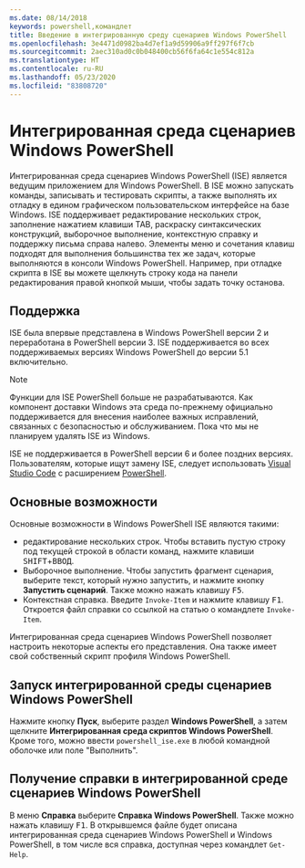 ```yaml
---
ms.date: 08/14/2018
keywords: powershell,командлет
title: Введение в интегрированную среду сценариев Windows PowerShell
ms.openlocfilehash: 3e4471d0982ba4d7ef1a9d59906a9ff297f6f7cb
ms.sourcegitcommit: 2aec310ad0c0b048400cb56f6fa64c1e554c812a
ms.translationtype: HT
ms.contentlocale: ru-RU
ms.lasthandoff: 05/23/2020
ms.locfileid: "83808720"
---
```

# <a name="the-windows-powershell-ise"></a>Интегрированная среда сценариев Windows PowerShell

Интегрированная среда сценариев Windows PowerShell (ISE) является ведущим приложением для Windows PowerShell. В ISE можно запускать команды, записывать и тестировать скрипты, а также выполнять их отладку в едином графическом пользовательском интерфейсе на базе Windows. ISE поддерживает редактирование нескольких строк, заполнение нажатием клавиши TAB, раскраску синтаксических конструкций, выборочное выполнение, контекстную справку и поддержку письма справа налево. Элементы меню и сочетания клавиш подходят для выполнения большинства тех же задач, которые выполняются в консоли Windows PowerShell. Например, при отладке скрипта в ISE вы можете щелкнуть строку кода на панели редактирования правой кнопкой мыши, чтобы задать точку останова.

## <a name="support"></a>Поддержка

ISE была впервые представлена в Windows PowerShell версии 2 и переработана в PowerShell версии 3. ISE поддерживается во всех поддерживаемых версиях Windows PowerShell до версии 5.1 включительно.

> [!NOTE]
> Функции для ISE PowerShell больше не разрабатываются. Как компонент доставки Windows эта среда по-прежнему официально поддерживается для внесения наиболее важных исправлений, связанных с безопасностью и обслуживанием.
> Пока что мы не планируем удалять ISE из Windows.
>
> ISE не поддерживается в PowerShell версии 6 и более поздних версиях. Пользователям, которые ищут замену ISE, следует использовать [Visual Studio Code](https://code.visualstudio.com/) с расширением [PowerShell](https://marketplace.visualstudio.com/items?itemName=ms-vscode.PowerShell).

## <a name="key-features"></a>Основные возможности

Основные возможности в Windows PowerShell ISE являются такими:

- редактирование нескольких строк. Чтобы вставить пустую строку под текущей строкой в области команд, нажмите клавиши <kbd>SHIFT</kbd>+<kbd>ВВОД</kbd>.
- Выборочное выполнение. Чтобы запустить фрагмент сценария, выберите текст, который нужно запустить, и нажмите кнопку **Запустить сценарий**. Также можно нажать клавишу <kbd>F5</kbd>.
- Контекстная справка. Введите `Invoke-Item` и нажмите клавишу <kbd>F1</kbd>. Откроется файл справки со ссылкой на статью о командлете `Invoke-Item`.

Интегрированная среда сценариев Windows PowerShell позволяет настроить некоторые аспекты его представления. Она также имеет свой собственный скрипт профиля Windows PowerShell.

## <a name="to-start-the-windows-powershell-ise"></a>Запуск интегрированной среды сценариев Windows PowerShell

Нажмите кнопку **Пуск**, выберите раздел **Windows PowerShell**, а затем щелкните **Интегрированная среда скриптов Windows PowerShell**.
Кроме того, можно ввести `powershell_ise.exe` в любой командной оболочке или поле "Выполнить".

## <a name="to-get-help-in-the-windows-powershell-ise"></a>Получение справки в интегрированной среде сценариев Windows PowerShell

В меню **Справка** выберите **Справка Windows PowerShell**. Также можно нажать клавишу <kbd>F1</kbd>. В открывшемся файле будет описана интегрированная среда сценариев Windows PowerShell и Windows PowerShell, в том числе вся справка, доступная через командлет `Get-Help`.
